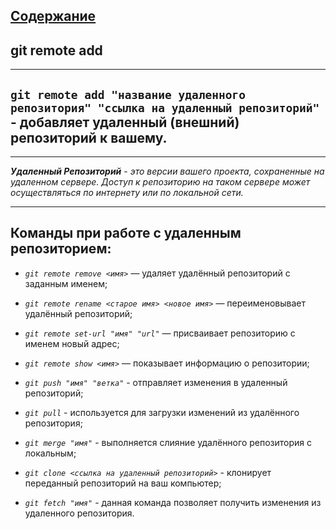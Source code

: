 ## [Содержание](./readme.md)

## **git remote add**
___
 
## `git remote add "название удаленного репозитория" "ссылка на удаленный репозиторий"` - добавляет удаленный (внешний) репозиторий к вашему.
____
 ***Удаленный Репозиторий*** - *это версии вашего проекта, сохраненные на удаленном сервере. Доступ к репозиторию на таком сервере может осуществляться по интернету или по локальной сети.*
 ___

## **Команды при работе с удаленным репозиторием:**

+  *`git remote remove <имя>`* — удаляет удалённый репозиторий с заданным именем;

+ *`git remote rename <старое имя> <новое имя>`* — переименовывает удалённый репозиторий;

+ *`git remote set-url "имя" "url"`* — присваивает репозиторию с именем новый адрес;

+ *`git remote show <имя>`* — показывает информацию о репозитории;

+ *`git push "имя" "ветка"`* - отправляет изменения в удаленный репозиторий;

+ *`git pull`* - используется для загрузки изменений из удалённого репозитория;

+ *`git merge "имя"`* -  выполняется слияние удалённого репозитория с локальным;

+ *`git clone <ссылка на удаленный репозиторий>`* - клонирует переданный репозиторий на ваш компьютер;

+ *`git fetch "имя"`* - данная команда позволяет получить изменения из удаленного репозитория.